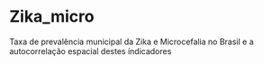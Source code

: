 # Zika_micro
Taxa de prevalência municipal da Zika e Microcefalia no Brasil e a autocorrelação espacial destes índicadores
